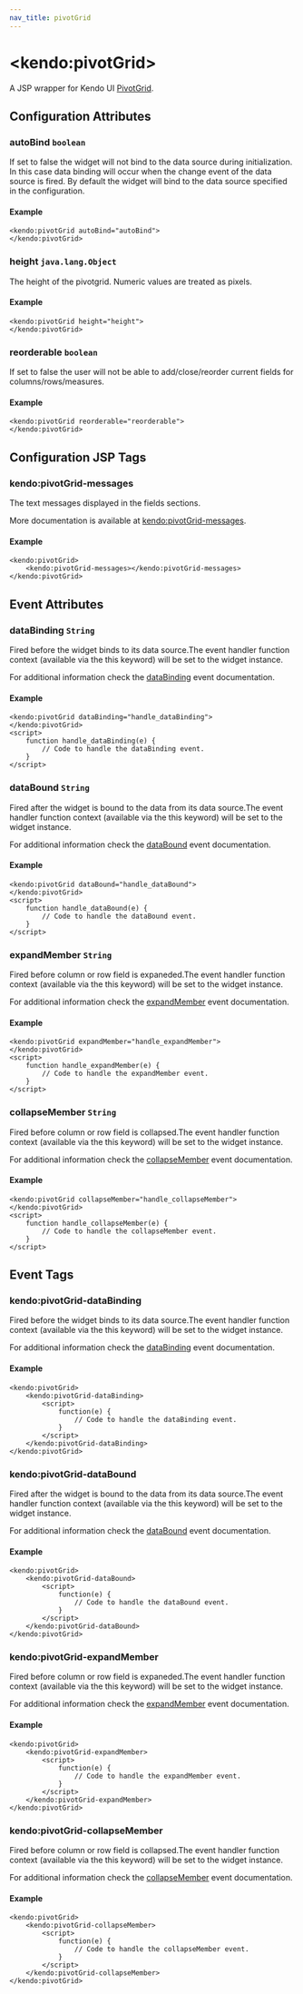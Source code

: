 ```yaml
---
nav_title: pivotGrid
---
```


# \<kendo:pivotGrid\>
A JSP wrapper for Kendo UI [PivotGrid](/kendo-ui/api/web/pivotgrid).

## Configuration Attributes

### autoBind `boolean`

If set to false the widget will not bind to the data source during initialization. In this case data binding will occur when the change event of the
data source is fired. By default the widget will bind to the data source specified in the configuration.

#### Example
    <kendo:pivotGrid autoBind="autoBind">
    </kendo:pivotGrid>

### height `java.lang.Object`

The height of the pivotgrid. Numeric values are treated as pixels.

#### Example
    <kendo:pivotGrid height="height">
    </kendo:pivotGrid>

### reorderable `boolean`

If set to false the user will not be able to add/close/reorder current fields for columns/rows/measures.

#### Example
    <kendo:pivotGrid reorderable="reorderable">
    </kendo:pivotGrid>


##  Configuration JSP Tags

### kendo:pivotGrid-messages

The text messages displayed in the fields sections.

More documentation is available at [kendo:pivotGrid-messages](/kendo-ui/api/wrappers/jsp/pivotgrid/messages).

#### Example

    <kendo:pivotGrid>
        <kendo:pivotGrid-messages></kendo:pivotGrid-messages>
    </kendo:pivotGrid>


## Event Attributes

### dataBinding `String`

Fired before the widget binds to its data source.The event handler function context (available via the this keyword) will be set to the widget instance.


For additional information check the [dataBinding](/kendo-ui/api/web/pivotgrid#events-dataBinding) event documentation.

#### Example
    <kendo:pivotGrid dataBinding="handle_dataBinding">
    </kendo:pivotGrid>
    <script>
        function handle_dataBinding(e) {
            // Code to handle the dataBinding event.
        }
    </script>

### dataBound `String`

Fired after the widget is bound to the data from its data source.The event handler function context (available via the this keyword) will be set to the widget instance.


For additional information check the [dataBound](/kendo-ui/api/web/pivotgrid#events-dataBound) event documentation.

#### Example
    <kendo:pivotGrid dataBound="handle_dataBound">
    </kendo:pivotGrid>
    <script>
        function handle_dataBound(e) {
            // Code to handle the dataBound event.
        }
    </script>

### expandMember `String`

Fired before column or row field is expaneded.The event handler function context (available via the this keyword) will be set to the widget instance.


For additional information check the [expandMember](/kendo-ui/api/web/pivotgrid#events-expandMember) event documentation.

#### Example
    <kendo:pivotGrid expandMember="handle_expandMember">
    </kendo:pivotGrid>
    <script>
        function handle_expandMember(e) {
            // Code to handle the expandMember event.
        }
    </script>

### collapseMember `String`

Fired before column or row field is collapsed.The event handler function context (available via the this keyword) will be set to the widget instance.


For additional information check the [collapseMember](/kendo-ui/api/web/pivotgrid#events-collapseMember) event documentation.

#### Example
    <kendo:pivotGrid collapseMember="handle_collapseMember">
    </kendo:pivotGrid>
    <script>
        function handle_collapseMember(e) {
            // Code to handle the collapseMember event.
        }
    </script>

## Event Tags

### kendo:pivotGrid-dataBinding

Fired before the widget binds to its data source.The event handler function context (available via the this keyword) will be set to the widget instance.


For additional information check the [dataBinding](/kendo-ui/api/web/pivotgrid#events-dataBinding) event documentation.

#### Example
    <kendo:pivotGrid>
        <kendo:pivotGrid-dataBinding>
            <script>
                function(e) {
                    // Code to handle the dataBinding event.
                }
            </script>
        </kendo:pivotGrid-dataBinding>
    </kendo:pivotGrid>

### kendo:pivotGrid-dataBound

Fired after the widget is bound to the data from its data source.The event handler function context (available via the this keyword) will be set to the widget instance.


For additional information check the [dataBound](/kendo-ui/api/web/pivotgrid#events-dataBound) event documentation.

#### Example
    <kendo:pivotGrid>
        <kendo:pivotGrid-dataBound>
            <script>
                function(e) {
                    // Code to handle the dataBound event.
                }
            </script>
        </kendo:pivotGrid-dataBound>
    </kendo:pivotGrid>

### kendo:pivotGrid-expandMember

Fired before column or row field is expaneded.The event handler function context (available via the this keyword) will be set to the widget instance.


For additional information check the [expandMember](/kendo-ui/api/web/pivotgrid#events-expandMember) event documentation.

#### Example
    <kendo:pivotGrid>
        <kendo:pivotGrid-expandMember>
            <script>
                function(e) {
                    // Code to handle the expandMember event.
                }
            </script>
        </kendo:pivotGrid-expandMember>
    </kendo:pivotGrid>

### kendo:pivotGrid-collapseMember

Fired before column or row field is collapsed.The event handler function context (available via the this keyword) will be set to the widget instance.


For additional information check the [collapseMember](/kendo-ui/api/web/pivotgrid#events-collapseMember) event documentation.

#### Example
    <kendo:pivotGrid>
        <kendo:pivotGrid-collapseMember>
            <script>
                function(e) {
                    // Code to handle the collapseMember event.
                }
            </script>
        </kendo:pivotGrid-collapseMember>
    </kendo:pivotGrid>

